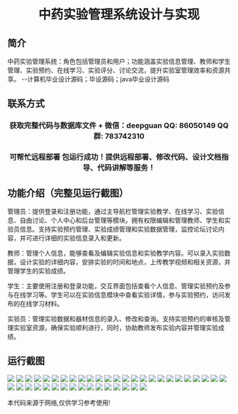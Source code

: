 <p><h1 align="center">中药实验管理系统设计与实现</h1></p>

## 简介
中药实验管理系统：角色包括管理员和用户；功能涵盖实验信息管理、教师和学生管理、实验预约、在线学习、实验评分、讨论交流，提升实验室管理效率和资源共享。    --计算机毕业设计源码；毕设源码；java毕业设计源码


## 联系方式
<p><h3 align="center">获取完整代码与数据库文件 + 微信：deepguan QQ: 86050149 QQ群: 783742310</h3></p>
<p><h3 align="center">可帮忙远程部署 包运行成功！提供远程部署、修改代码、设计文档指导、代码讲解等服务！</h3></p>

## 功能介绍（完整见运行截图）
管理员：提供登录和注册功能，通过主导航栏管理实验教学、在线学习、实验信息、自由讨论、个人中心和后台管理等模块。拥有权限编辑和管理教师、学生和实验员信息。支持实验预约管理、实验成绩管理和实验数据管理，监控论坛讨论内容，并可进行详细的实验信息录入和更新。

教师：管理个人信息，能够查看及编辑实验信息和实验教学内容。可以录入实验数据，设计实验的详细内容，安排实验的时间和地点，上传教学视频和相关资源，并管理学生的实验成绩。

学生：主要使用注册和登录功能，交互界面包括查看个人信息、管理实验预约及参与在线学习等。学生可以在实验信息模块中查看实验详情，参与实验预约，访问发布的在线学习材料。

实验员：管理实验数据和器材信息的录入、修改和查询。支持实验预约的审核及管理实验室资源，确保实验顺利进行，同时，协助教师发布实验内容并管理实验成绩。


## 运行截图
![](img/001.jpg)
![](img/002.jpg)
![](img/003.jpg)
![](img/004.jpg)
![](img/005.jpg)
![](img/006.jpg)
![](img/007.jpg)
![](img/008.jpg)
![](img/009.jpg)
![](img/010.jpg)
![](img/011.jpg)
![](img/012.jpg)
![](img/013.jpg)
![](img/014.jpg)
![](img/015.jpg)
![](img/016.jpg)
![](img/017.jpg)
![](img/018.jpg)
![](img/019.jpg)
![](img/020.jpg)
![](img/021.jpg)
![](img/022.jpg)
![](img/023.jpg)
![](img/024.jpg)
![](img/025.jpg)
![](img/026.jpg)
![](img/027.jpg)
![](img/028.jpg)
![](img/029.jpg)
![](img/030.jpg)
![](img/031.jpg)
![](img/032.jpg)
![](img/033.jpg)
![](img/034.jpg)
![](img/035.jpg)
![](img/036.jpg)
![](img/037.jpg)
![](img/038.jpg)
![](img/039.jpg)
![](img/040.jpg)
![](img/041.jpg)

<p>本代码来源于网络,仅供学习参考使用!</p>
